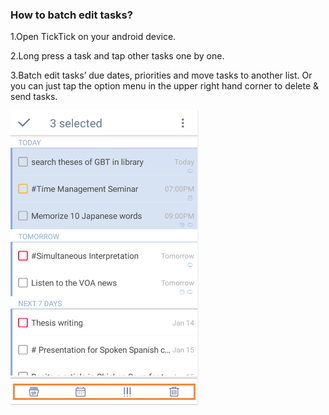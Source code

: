 ### How to batch edit tasks?

1.Open TickTick on your android device.

2.Long press a task and tap other tasks one by one. 

3.Batch edit tasks’ due dates, priorities and move tasks to another list. Or you can just tap the option menu in the upper right hand corner to delete & send tasks. 

![](../images/image2.2.2W.png)
